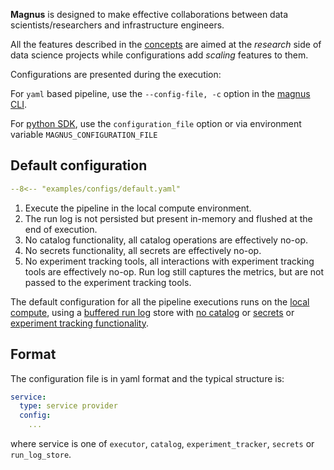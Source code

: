 **Magnus** is designed to make effective collaborations between data scientists/researchers
and infrastructure engineers.

All the features described in the [concepts](/concepts/the-big-picture) are
aimed at the *research* side of data science projects while configurations add *scaling* features to them.


Configurations are presented during the execution:

For ```yaml``` based pipeline, use the ```--config-file, -c``` option in the [magnus CLI](/usage/#usage).

For [python SDK](/sdk/#magnus.Pipeline.execute), use the ```configuration_file``` option or via
environment variable ```MAGNUS_CONFIGURATION_FILE```

## Default configuration

```yaml
--8<-- "examples/configs/default.yaml"
```

1. Execute the pipeline in the local compute environment.
2. The run log is not persisted but present in-memory and flushed at the end of execution.
3. No catalog functionality, all catalog operations are effectively no-op.
4. No secrets functionality, all secrets are effectively no-op.
5. No experiment tracking tools, all interactions with experiment tracking tools are effectively no-op.
Run log still captures the metrics, but are not passed to the experiment tracking tools.

The default configuration for all the pipeline executions runs on the
[local compute](/configurations/executors/local), using a
[buffered run log](/configurations/run-log/#buffered) store with
[no catalog](/configurations/catalog/#do-nothing) or
[secrets](/configurations/secrets/#do-nothing) or
[experiment tracking functionality](/configurations/experiment-tracking/).



## Format

The configuration file is in yaml format and the typical structure is:

```yaml
service:
  type: service provider
  config:
    ...
```

where service is one of ```executor```, ```catalog```, ```experiment_tracker```,
 ```secrets``` or ```run_log_store```.

